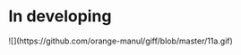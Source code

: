<h1>In developing</h1>

<div class="align-center">
![](https://github.com/orange-manul/giff/blob/master/11a.gif)
</div>
